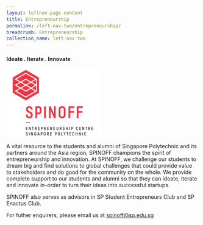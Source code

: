 ```yaml
---
layout: leftnav-page-content
title: Entrepreneurship
permalink: /left-nav-two/entrepreneurship/
breadcrumb: Entrepreneurship
collection_name: left-nav-two
---
```


#### Ideate . Iterate . Innovate

<img src="/images/SPINOFF-New-Logo-FA-01-1-300x212.png" width="250px" />

A vital resource to the students and alumni of Singapore Polytechnic and its partners around the Asia region, SPINOFF champions the spirit of entrepreneurship and innovation. At SPINOFF, we challenge our students to dream big and find solutions to global challenges that could provide value to stakeholders and do good for the community on the whole. We provide complete support to our students and alumni so that they can ideate, iterate and innovate in-order to turn their ideas into successful startups.

SPINOFF also serves as advisors in SP Student Entrepreneurs Club and SP Enactus Club.

For futher enquirers, please email us at <spinoff@sp.edu.sg>
